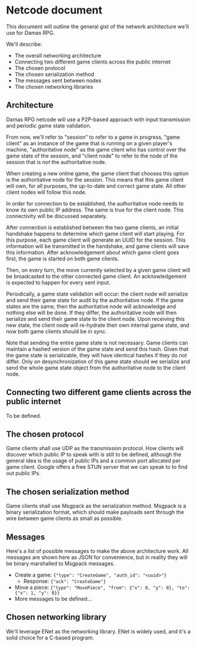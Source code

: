 # Netcode document

This document will outline the general gist of the network architecture we'll use for Damas RPG.

We'll describe:

- The overall networking architecture
- Connecting two different game clients across the public internet
- The chosen protocol
- The chosen serialization method
- The messages sent between nodes
- The chosen networking libraries

## Architecture

Damas RPG netcode will use a P2P-based approach with input transmission and periodic game state validation.

From now, we'll refer to "session" to refer to a game in progress, "game client" as an instance of the game that is running on a given player's machine, "authoritative node" as the game client who has control over the game state of the session, and "client node" to refer to the node of the session that is *not* the authoritative node.

When creating a new online game, the game client that chooses this option is the authoritative node for the session. This means that this game client will own, for all purposes, the up-to-date and correct game state. All other client nodes will follow this node.

In order for connection to be established, the authoritative node needs to know its own public IP address. The same is true for the client node. This connectivity will be discussed separately.

After connection is established between the two game clients, an initial handshake happens to determine which game client will start playing. For this purpose, each game client will generate an UUID for the session. This information will be transmitted in the handshake, and game clients will save this information.
After acknowledgement about which game client goes first, the game is started on both game clients.

Then, on every turn, the move currently selected by a given game client will be broadcasted to the other connected game client. An acknowledgement is expected to happen for every sent input.

Periodically, a game state validation will occur: the client node will serialize and send their game state for audit by the authoritative node. If the game states are the same, then the authoritative node will acknowledge and nothing else will be done. If they differ, the authoritative node will then serialize and send their game state to the client node. Upon receiving this new state, the client node will re-hydrate their own internal game state, and now both game clients should be in sync.

Note that sending the entire game state is not necessary. Game clients can maintain a hashed version of the game state and send this hash. Given that the game state is serializable, they will have identical hashes if they do not differ. Only on desynchronization of this game state should we serialize and send the whole game state object from the authoritative node to the client node.


## Connecting two different game clients across the public internet

To be defined.

## The chosen protocol

Game clients shall use UDP as the transmission protocol. How clients will discover which public IP to speak with is still to be defined, although the general idea is the usage of public IPs and a common port allocated per game client. Google offers a free STUN server that we can speak to to find out public IPs.

## The chosen serialization method

Game clients shall use Msgpack as the serialization method. Msgpack is a binary serialization format, which should make payloads sent through the wire between game clients as small as possible.

## Messages

Here's a list of possible messages to make the above architecture work. All messages are shown here as JSON for convenience, but in reality they will be binary marshalled to Msgpack messages.

- Create a game: `{"type": "CreateGame", "auth_id": "<uuid>"}`
  - Response: `{"ack": "CreateGame"}`
- Move a piece: `{"type": "MovePiece", "from": {"x": 0, "y": 0}, "to": {"x": 1, "y": 0}}`
- More messages to be defined...

## Chosen networking library

We'll leverage ENet as the networking library. ENet is widely used, and it's a solid choice for a C-based program.

